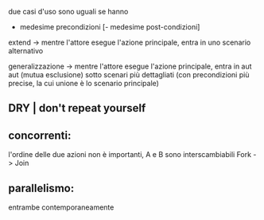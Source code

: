 due casi d'uso sono uguali se hanno
- medesime precondizioni
[- medesime post-condizioni]

extend -> mentre l'attore esegue l'azione principale, entra in uno scenario
alternativo

generalizzazione -> mentre l'attore esegue l'azione principale, entra in aut aut
(mutua esclusione) sotto scenari più dettagliati (con precondizioni più precise,
la cui unione è lo scenario principale)

## DRY | don't repeat yourself

## concorrenti: 
l'ordine delle due azioni non è importanti, A e B sono interscambiabili
Fork -> Join

## parallelismo: 
entrambe contemporaneamente
